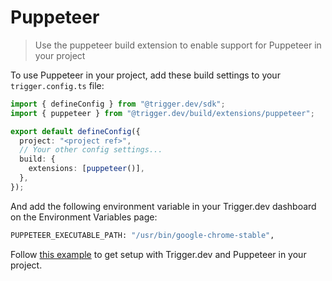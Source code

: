 # Puppeteer

> Use the puppeteer build extension to enable support for Puppeteer in your project

<ScrapingWarning />

To use Puppeteer in your project, add these build settings to your `trigger.config.ts` file:

```ts trigger.config.ts
import { defineConfig } from "@trigger.dev/sdk";
import { puppeteer } from "@trigger.dev/build/extensions/puppeteer";

export default defineConfig({
  project: "<project ref>",
  // Your other config settings...
  build: {
    extensions: [puppeteer()],
  },
});
```

And add the following environment variable in your Trigger.dev dashboard on the Environment Variables page:

```bash
PUPPETEER_EXECUTABLE_PATH: "/usr/bin/google-chrome-stable",
```

Follow [this example](/guides/examples/puppeteer) to get setup with Trigger.dev and Puppeteer in your project.
